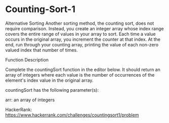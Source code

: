 # Counting-Sort-1
Alternative Sorting Another sorting method, the counting sort, does not require comparison. Instead, you create an integer array whose index range covers the entire range of values in your array to sort. Each time a value occurs in the original array, you increment the counter at that index. At the end, run through your counting array, printing the value of each non-zero valued index that number of times.

Function Description

Complete the countingSort function in the editor below. It should return an array of integers where each value is the number of occurrences of the element's index value in the original array.

countingSort has the following parameter(s):

arr: an array of integers

HackerRank: https://www.hackerrank.com/challenges/countingsort1/problem
